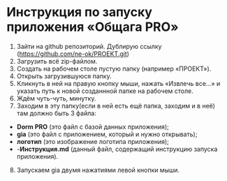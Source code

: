 # Инструкция по запуску приложения «Общага PRO»
1. Зайти на github репозиторий. Дублирую ссылку (https://github.com/ne-ok/PROEKT.git)
2. Загрузить всё zip-файлом.
3. Создать на рабочем столе пустую папку (например «ПРОЕКТ»).
4. Открыть загрузившуюся папку.
5. Кликнуть  в ней на правую кнопку мыши, нажать «Извлечь все…» и указать путь к новой созданнной папке на рабочем столе.
6. Ждём чуть-чуть, минутку.
7. Заходим в эту папку(если в ней есть ещё папка, заходим и в неё)  там должно быть 3 файла:
- **Dorm PRO** (это файл с базой данных приложения);
- **gia** (это файл с приложением, который и нужно открывать);
- **логотип** (это изображение логотипа приложения);
- -**Инструкция.md** (данный файл, содержащий инструкцию запуска приложения).
8.	Запускаем gia двумя нажатиями левой кнопки мыши.
